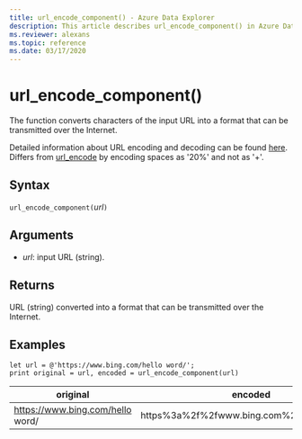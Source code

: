 ```yaml
---
title: url_encode_component() - Azure Data Explorer
description: This article describes url_encode_component() in Azure Data Explorer.
ms.reviewer: alexans
ms.topic: reference
ms.date: 03/17/2020
---
```

# url_encode_component()

The function converts characters of the input URL into a format that can be transmitted over the Internet. 

Detailed information about URL encoding and decoding can be found [here](https://en.wikipedia.org/wiki/Percent-encoding).
Differs from [url_encode](./urlencodefunction.md) by encoding spaces as '20%' and not as '+'.

## Syntax

`url_encode_component(`*url*`)`

## Arguments

* *url*: input URL (string).  

## Returns

URL (string) converted into a format that can be transmitted over the Internet.

## Examples

```kusto
let url = @'https://www.bing.com/hello word/';
print original = url, encoded = url_encode_component(url)
```

|original|encoded|
|---|---|
|https://www.bing.com/hello word/|https%3a%2f%2fwww.bing.com%2fhello%20word|


 